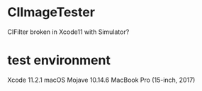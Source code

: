 # CIImageTester
CIFilter broken in Xcode11 with Simulator?

# test environment
Xcode 11.2.1
macOS Mojave 10.14.6
MacBook Pro (15-inch, 2017)
